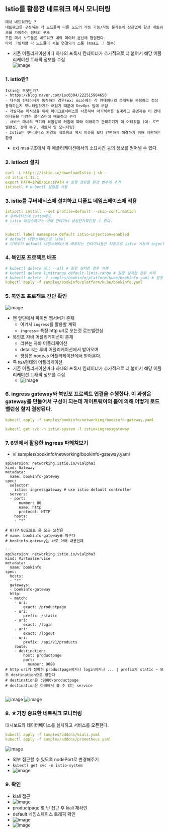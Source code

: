 ## Istio를 활용한 네트워크 메시 모니터링

```
매쉬 네트워크란 ? 
네트워크를 구성하는 각 노드들이 다른 노드의 작동 가능/작동 불가능에 상관없이 항상 네트워크를 가동하는 형태의 구조
모든 메시 노드들은 네트워크 내의 데이터 분산에 협업한다.
아래 그림처럼 각 노드들이 서로 연결되어 소통 (msa도 그 일부)
```
- 기존 어플리케이션마다 하나의 프록시 컨테이너가 추가적으로 더 붙어서 해당 어플리케이션 트래픽 정보를 수집  
![image](https://user-images.githubusercontent.com/62214428/147644226-2af0e9fd-5e58-41a3-a359-567da3c435fc.png)

### 1. istio란?
```
Istio는 무엇인가?
- https://blog.naver.com/isc0304/222515904650
- 다수의 컨테이너가 동작하는 경우(ex: msa)에는 각 컨테이너의 트래픽을 관찰하고 정상 동작하는지 모니터링하기가 어렵기 때문에 DevOps 팀에 부담
- 개발자는 이식성을 위해 마이크로서비스를 사용하여 아키텍처를 설계하고 운영자는 이 컨테이너들을 다양한 클러스터에 배포하고 관리
- 서비스 메시의 크기와 복잡성이 커짐에 따라 이해하고 관리하기가 더 어려워짐 (예: 로드 밸런싱, 장애 복구, 메트릭 및 모니터링)
- Istio는 쿠버네티스 환경의 네트워크 메시 이슈를 보다 간편하게 해결하기 위해 지원하는 환경
```
- ex) msa구조에서 각 애플리케이션에서의 소요시간 등의 정보를 얻어낼 수 있다.

### 2. istioctl 설치

```yaml
curl -L https://istio.io/downloadIstio | sh -
cd istio-1.12.1
export PATH=$PWD/bin:$PATH # 실행 경로를 환경 변수에 추가
istioctl # kubectl 설정을 사용

```

### 3. istio를 쿠버네티스에 설치하고 디폴트 네임스페이스에 적용

```yaml
istioctl install --set profile=default --skip-confirmation 
# 쿠버네티스에 istio배포
# istio 네임스페이스 아래 컨테이너 생성된거확인할 수 있다. 


kubectl label namespace default istio-injection=enabled
# default 네임스페이스로 label
# 이제부터 default 네임스페이스에 배포되는 컨테이너들은 자동으로 istio 기능이 inject된다.
```

### 4. 북인포 프로젝트 배포 

```yaml
# kubectl delete all --all # 잘못 설치한 경우 삭제
# kubectl delete limitrange default-limit-range # 잘못 설치한 경우 삭제
# kubectl delete -f samples/bookinfo/platform/kube/bookinfo.yaml # 잘못 설치한 경우 삭제
kubectl apply -f samples/bookinfo/platform/kube/bookinfo.yaml
```

### 5. 북인포 프로젝트 간단 확인
![image](https://user-images.githubusercontent.com/62214428/147646450-c9b01cea-800d-4331-86b2-e2ebe0692c54.png)
- 맨 앞단에서 파이썬 웹서버가 존재
  - 여기서 `ingress`를 활용할 계획
  - `ingress`= 특정 http url로 오는것 로드밸런싱
- 북인포 자바 어플리케이션이 존재
  - 리뷰는 자바 어플리케이션
  - details는 루비 어플리케이션에서 받아오며
  - 평점은 nodeJs 어플리케이션에서 받아온다.
- 즉 `MSA`형태의 어플리케이션
- 기존 어플리케이션마다 하나의 프록시 컨테이너가 추가적으로 더 붙어서 해당 어플리케이션 트래픽 정보를 수집  
  - ![image](https://user-images.githubusercontent.com/62214428/147646786-bac7c7ad-6c7f-41c2-a1cc-2a31b044fbf7.png)

### 6. ingress gateway와 북인포 프로젝트 연결을 수행한다. 이 과정은 gateway를 만들어서 구성이 되는데 게이트웨이의 룰에 의해 어떻게 로드밸런싱 할지 결정된다.

```yaml
kubectl apply -f samples/bookinfo/networking/bookinfo-gateway.yaml

kubectl get svc -n istio-system -l istio=ingressgateway
```

### 7. 6번에서 활용한 ingress 파헤쳐보기
- vi samples/bookinfo/networking/bookinfo-gateway.yaml
```
apiVersion: networking.istio.io/v1alpha3
kind: Gateway
metadata:
  name: bookinfo-gateway
spec:
  selector:
    istio: ingressgateway # use istio default controller
  servers:
  - port:
      number: 80
      name: http
      protocol: HTTP
    hosts:
    - "*"
    
# HTTP 80포트로 온 모든 요청은 
# name: bookinfo-gateway를 따른다 
# bookinfo-gateway는 바로 아래 내용인데

---
apiVersion: networking.istio.io/v1alpha3
kind: VirtualService
metadata:
  name: bookinfo
spec:
  hosts:
  - "*"
  gateways:
  - bookinfo-gateway
  http:
  - match:
    - uri:
        exact: /productpage
    - uri:
        prefix: /static
    - uri:
        exact: /login
    - uri:
        exact: /logout
    - uri:
        prefix: /api/v1/products
    route:
    - destination:
        host: productpage
        port:
          number: 9080
# http uri가 정확히 productpage이거나 login이거나 ... | prefix가 static ~ 모두 destination으로 향한다
# destination은 :9080/productpage
# destination은 아래에서 볼 수 있는 service
         
```
![image](https://user-images.githubusercontent.com/62214428/147647467-fdb6b552-5d27-48c7-802d-d708f9708cf3.png)
![image](https://user-images.githubusercontent.com/62214428/147648990-8efecd51-81f9-4525-9c8f-5638be974c5f.png)


### 8. ★가장 중요한 네트워크 모니터링
대시보드와 데이터베이스를 설치하고 서비스를 오픈한다.

```yaml
kubectl apply -f samples/addons/kiali.yaml
kubectl apply -f samples/addons/prometheus.yaml
```
![image](https://user-images.githubusercontent.com/62214428/147650536-886d1418-c7f1-42d7-8e7f-370434f66247.png)
- 외부 접근할 수 있도록 nodePort로 변경해주기
- `kubectl get svc -n istio-system`
- ![image](https://user-images.githubusercontent.com/62214428/147650671-8b8b5dd4-5d1a-4043-8d1c-0b3b856f3269.png)

### 9. 확인
- kiali 접근
- ![image](https://user-images.githubusercontent.com/62214428/147650770-beb89b12-347c-48c1-bffb-fd8945098088.png)
- productpage 몇 번 접근 후 kiali 재확인
- default 네임스페이스 트래픽 확인
- ![image](https://user-images.githubusercontent.com/62214428/147651090-9d1c9243-393d-4846-a922-44cf87f126d5.png)
- ![image](https://user-images.githubusercontent.com/62214428/147651186-44e53ba0-2e4e-4fd7-a144-aef5128fb321.png)



